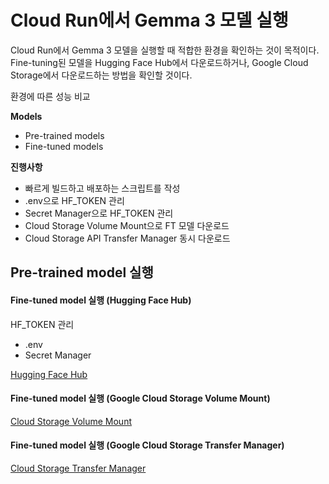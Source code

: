 # Cloud Run에서 Gemma 3 모델 실행

Cloud Run에서 Gemma 3 모델을 실행할 때 적합한 환경을 확인하는 것이 목적이다.<br>
Fine-tuning된 모델을 Hugging Face Hub에서 다운로드하거나,
Google Cloud Storage에서 다운로드하는 방법을 확인할 것이다.

환경에 따른 성능 비교

**Models**
- Pre-trained models
- Fine-tuned models

**진행사항**
- 빠르게 빌드하고 배포하는 스크립트를 작성
- .env으로 HF_TOKEN 관리
- Secret Manager으로 HF_TOKEN 관리
- Cloud Storage Volume Mount으로 FT 모델 다운로드
- Cloud Storage API Transfer Manager 동시 다운로드

## Pre-trained model 실행

[]()

#### Fine-tuned model 실행 (Hugging Face Hub)

HF_TOKEN 관리
- .env
- Secret Manager

[Hugging Face Hub](https://github.com/sayouzone/gemma3-sft/tree/main/cloudrun/gemma3-base)

#### Fine-tuned model 실행 (Google Cloud Storage Volume Mount)

[Cloud Storage Volume Mount](https://github.com/sayouzone/gemma3-sft/tree/main/cloudrun/gemma3-product-mount)

#### Fine-tuned model 실행 (Google Cloud Storage Transfer Manager)

[Cloud Storage Transfer Manager](https://github.com/sayouzone/gemma3-sft/tree/main/cloudrun/gemma3-product)
